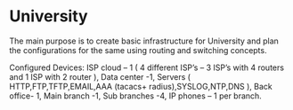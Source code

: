 # University

The main purpose is to create basic infrastructure for University and plan the configurations for the same using routing and switching concepts.

Configured Devices:
ISP cloud – 1 ( 4 different ISP’s – 3 ISP’s with 4 routers and 1 ISP with 2 router  ),
Data center -1,
Servers ( HTTP,FTP,TFTP,EMAIL,AAA (tacacs+ radius),SYSLOG,NTP,DNS ),
Back office- 1,
Main branch -1,
Sub branches -4,
IP phones – 1 per branch.



